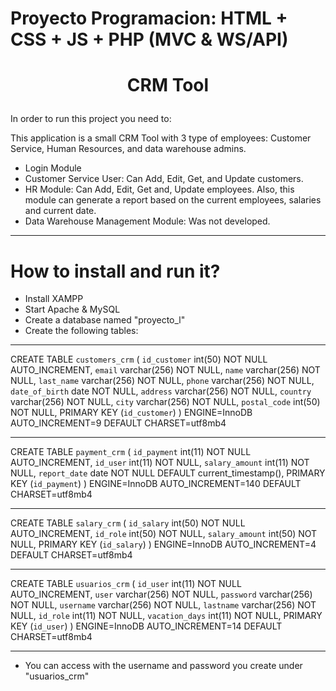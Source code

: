 # Proyecto Programacion: HTML + CSS + JS + PHP (MVC & WS/API)

<h1>
  <p align="center">CRM Tool</p>
</h1>

In order to run this project you need to:

This application is a small CRM Tool with 3 type of employees: Customer Service, Human Resources, and data warehouse admins.
- Login Module
- Customer Service User: Can Add, Edit, Get, and Update customers.
- HR Module: Can Add, Edit, Get and, Update employees. Also, this module can generate a report based on the current employees, salaries and current date.
- Data Warehouse Management Module: Was not developed.

-------------------------------------------------------------
# How to install and run it?
- Install XAMPP
- Start Apache & MySQL
- Create a database named "proyecto_l"
- Create the following tables:

-------------------------------------------------------------
CREATE TABLE `customers_crm` (
  `id_customer` int(50) NOT NULL AUTO_INCREMENT,
  `email` varchar(256) NOT NULL,
  `name` varchar(256) NOT NULL,
  `last_name` varchar(256) NOT NULL,
  `phone` varchar(256) NOT NULL,
  `date_of_birth` date NOT NULL,
  `address` varchar(256) NOT NULL,
  `country` varchar(256) NOT NULL,
  `city` varchar(256) NOT NULL,
  `postal_code` int(50) NOT NULL,
  PRIMARY KEY (`id_customer`)
) ENGINE=InnoDB AUTO_INCREMENT=9 DEFAULT CHARSET=utf8mb4

 -------------------------------------------------------------------------
 CREATE TABLE `payment_crm` (
  `id_payment` int(11) NOT NULL AUTO_INCREMENT,
  `id_user` int(11) NOT NULL,
  `salary_amount` int(11) NOT NULL,
  `report_date` date NOT NULL DEFAULT current_timestamp(),
  PRIMARY KEY (`id_payment`)
) ENGINE=InnoDB AUTO_INCREMENT=140 DEFAULT CHARSET=utf8mb4

------------------------------------------------------------------------
CREATE TABLE `salary_crm` (
  `id_salary` int(50) NOT NULL AUTO_INCREMENT,
  `id_role` int(50) NOT NULL,
  `salary_amount` int(50) NOT NULL,
  PRIMARY KEY (`id_salary`)
) ENGINE=InnoDB AUTO_INCREMENT=4 DEFAULT CHARSET=utf8mb4

------------------------------------------------------------------------
CREATE TABLE `usuarios_crm` (
  `id_user` int(11) NOT NULL AUTO_INCREMENT,
  `user` varchar(256) NOT NULL,
  `password` varchar(256) NOT NULL,
  `username` varchar(256) NOT NULL,
  `lastname` varchar(256) NOT NULL,
  `id_role` int(11) NOT NULL,
  `vacation_days` int(11) NOT NULL,
  PRIMARY KEY (`id_user`)
) ENGINE=InnoDB AUTO_INCREMENT=14 DEFAULT CHARSET=utf8mb4

-------------------------------------------------------------------------
- You can access with the username and password you create under "usuarios_crm"
